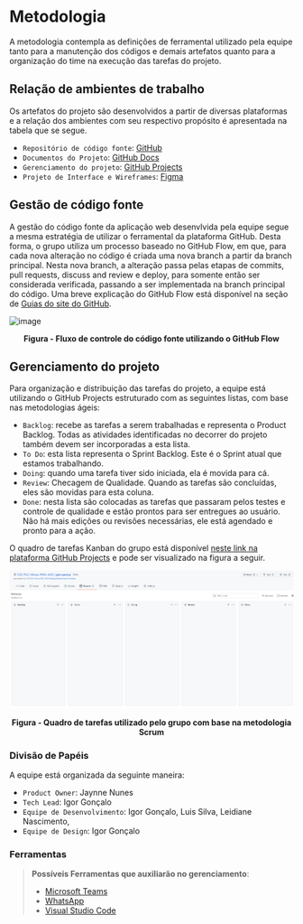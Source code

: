 # Metodologia

A metodologia contempla as definições de ferramental utilizado pela equipe tanto para a manutenção dos códigos e demais artefatos quanto para a organização do time na execução das tarefas do projeto. 

## Relação de ambientes de trabalho

Os artefatos do projeto são desenvolvidos a partir de diversas plataformas e a relação dos ambientes com seu respectivo propósito é apresentada na tabela que se segue.  

- `Repositório de código fonte`: [GitHub](https://github.com/ICEI-PUC-Minas-PMV-ADS/pet-carona)
- `Documentos do Projeto`: [GitHub Docs](https://github.com/ICEI-PUC-Minas-PMV-ADS/pet-carona/tree/main/docs)
- `Gerenciamento do projeto`: [GitHub Projects](https://github.com/ICEI-PUC-Minas-PMV-ADS/pet-carona/projects/1)
- `Projeto de Interface e Wireframes`: [Figma](https://www.figma.com/file/Zy6wU4kM6PTiAoyjbT2dYA/PETCARONA?node-id=0%3A1)

## Gestão de código fonte 

A gestão do código fonte da aplicação web desenvlvida pela equipe segue a mesma estratégia de utilizar o ferramental da plataforma GitHub. Desta forma, o grupo utiliza um processo baseado no GitHub Flow, em que, para cada nova alteração no código é criada uma nova branch a partir da branch principal. Nesta nova branch, a alteração passa pelas etapas de commits, pull requests, discuss and review e deploy, para somente então ser considerada verificada, passando a ser implementada na branch principal do código. Uma breve explicação do GitHub Flow está disponível na seção de [Guias do site do GitHub](https://guides.github.com/introduction/flow/).

![image](https://user-images.githubusercontent.com/90944344/134842060-a529ca50-9cb4-46d6-b176-d141450627e2.png)
<p align="center">
<b>Figura - Fluxo de controle do código fonte utilizando o GitHub Flow</b>
</p>

## Gerenciamento do projeto

Para organização e distribuição das tarefas do projeto, a equipe está utilizando o GitHub Projects estruturado com as seguintes listas, com base nas metodologias ágeis: 

- `Backlog`: recebe as tarefas a serem trabalhadas e representa o Product Backlog. Todas as atividades identificadas no decorrer do projeto também devem ser incorporadas a esta lista.
- `To Do`: esta lista representa o Sprint Backlog. Este é o Sprint atual que estamos trabalhando.
- `Doing`: quando uma tarefa tiver sido iniciada, ela é movida para cá.
- `Review`: Checagem de Qualidade. Quando as tarefas são concluídas, eles são movidas para esta coluna. 
- `Done`: nesta lista são colocadas as tarefas que passaram pelos testes e controle de qualidade e estão prontos para ser entregues ao usuário. Não há mais edições ou revisões necessárias, ele está agendado e pronto para a ação.

O quadro de tarefas Kanban do grupo está disponível [neste link na plataforma GitHub Projects](https://github.com/ICEI-PUC-Minas-PMV-ADS/pet-carona/projects/1) e pode ser visualizado na figura a seguir.

![image](https://github.com/ICEI-PUC-Minas-PMV-ADS/pet-carona/blob/main/docs/img/kanban.PNG)
<p align="center">
<b>Figura - Quadro de tarefas utilizado pelo grupo com base na metodologia Scrum</b>
</p>


### Divisão de Papéis

A equipe está organizada da seguinte maneira: 

-	`Product Owner`: Jaynne Nunes
-	`Tech Lead`: Igor Gonçalo
-	`Equipe de Desenvolvimento`: Igor Gonçalo, Luis Silva, Leidiane Nascimento,
-	`Equipe de Design`: Igor Gonçalo

### Ferramentas
 
> **Possíveis Ferramentas que auxiliarão no gerenciamento**: 
> - [Microsoft Teams](https://teams.microsoft.com/)
> - [WhatsApp](https://web.whatsapp.com/)
> - [Visual Studio Code](https://code.visualstudio.com/)
